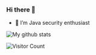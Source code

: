 ### Hi there 👋

- 🌱 I’m Java security enthusiast

<img src="https://github-readme-stats.vercel.app/api?username=me1ons&show_icons=true&theme=dracula&include_all_commits=true&count_private=true&layout=compact" alt="My github stats"/>

![Visitor Count](https://profile-counter.glitch.me/me1ons/count.svg)
